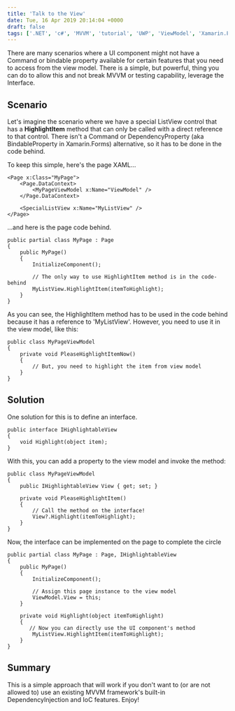 ```yaml
---
title: 'Talk to the View'
date: Tue, 16 Apr 2019 20:14:04 +0000
draft: false
tags: ['.NET', 'c#', 'MVVM', 'tutorial', 'UWP', 'ViewModel', 'Xamarin.Forms', 'xaml']
---
```


  
There are many scenarios where a UI component might not have a Command or bindable property available for certain features that you need to access from the view model. There is a simple, but powerful, thing you can do to allow this and not break MVVM or testing capability, leverage the Interface.

Scenario
--------

Let's imagine the scenario where we have a special ListView control that has a **HighlightItem** method that can only be called with a direct reference to that control. There isn't a Command or DependencyProperty (aka BindableProperty in Xamarin.Forms) alternative, so it has to be done in the code behind.

To keep this simple, here's the page XAML...

```
<Page x:Class="MyPage">
    <Page.DataContext>
        <MyPageViewModel x:Name="ViewModel" />
    </Page.DataContext>

    <SpecialListView x:Name="MyListView" />
</Page>
```

...and here is the page code behind.

```
public partial class MyPage : Page
{
    public MyPage()
    {
        InitializeComponent();

        // The only way to use HighlightItem method is in the code-behind
        MyListView.HighlightItem(itemToHighlight);
    }
}
```

As you can see, the HighlightItem method has to be used in the code behind because it has a reference to 'MyListView'. However, you need to use it in the view model, like this:

```
public class MyPageViewModel
{
    private void PleaseHighlightItemNow()
    {
        // But, you need to highlight the item from view model
    }
}
```

Solution
--------

One solution for this is to define an interface.

```
public interface IHighlightableView
{
    void Highlight(object item);
}
```

With this, you can add a property to the view model and invoke the method:

```
public class MyPageViewModel
{
    public IHighlightableView View { get; set; }

    private void PleaseHighlightItem()
    {
        // Call the method on the interface!
        View?.Highlight(itemToHighlight);
    }
}
```

Now, the interface can be implemented on the page to complete the circle

```
public partial class MyPage : Page, IHighlightableView
{
    public MyPage()
    {
        InitializeComponent();

        // Assign this page instance to the view model
        ViewModel.View = this;
    }

    private void Highlight(object itemToHighlight)
    {
       // Now you can directly use the UI component's method
        MyListView.HighlightItem(itemToHighlight);
    }
}
```

Summary
-------

This is a simple approach that will work if you don't want to (or are not allowed to) use an existing MVVM framework's built-in DependencyInjection and IoC features. Enjoy!